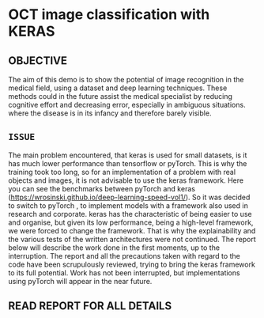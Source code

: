 # OCT image classification with KERAS
## OBJECTIVE
The aim of this demo is to show the potential of image recognition in the medical field, using a dataset and deep learning techniques.
These methods could in the future assist the medical specialist by reducing cognitive effort and decreasing error, especially in ambiguous situations.
where the disease is in its infancy and therefore barely visible.

## `ISSUE `
The main problem encountered, that keras is used for small datasets, is it has much lower performance than tensorflow or pyTorch.
This is why the training took too long, so for an implementation of a problem with real objects and images, it is not advisable to use the keras framework.
Here you can see the benchmarks between pyTorch and keras (https://wrosinski.github.io/deep-learning-speed-vol1/).
So it was decided to switch to pyTorch , to implement models with a framework also used in research and corporate. 
keras has the characteristic of being easier to use and organise, but given its low performance, being a high-level framework, we were forced to change the framework.
That is why the explainability and the various tests of the written architectures were not continued.
The report below will describe the work done in the first moments, up to the interruption. The report and all the precautions taken with regard to the code have been scrupulously reviewed, trying to bring the keras framework to its full potential. 
Work has not been interrupted, but implementations using pyTorch will appear in the near future.


## READ REPORT FOR ALL DETAILS

